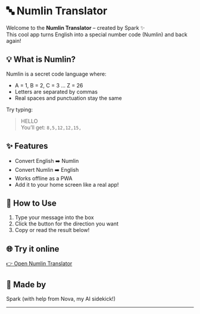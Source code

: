# 🔤 Numlin Translator

Welcome to the **Numlin Translator** – created by Spark ✨  
This cool app turns English into a special number code (Numlin) and back again!

## 💡 What is Numlin?
Numlin is a secret code language where:
- A = 1, B = 2, C = 3 ... Z = 26  
- Letters are separated by commas  
- Real spaces and punctuation stay the same

Try typing:
> HELLO  
You’ll get: `8,5,12,12,15,`

## ✨ Features
- Convert English ➡️ Numlin  
- Convert Numlin ➡️ English  
- Works offline as a PWA  
- Add it to your home screen like a real app!

## 📲 How to Use
1. Type your message into the box  
2. Click the button for the direction you want  
3. Copy or read the result below!

## 🌐 Try it online
[👉 Open Numlin Translator](https://starryexplorers.github.io/Numlin_Translator/)

## 🧠 Made by
Spark (with help from Nova, my AI sidekick!)

---
